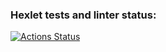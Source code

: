 ### Hexlet tests and linter status:
[![Actions Status](https://github.com/Dmitry-Perexozhev/python-project-50/actions/workflows/hexlet-check.yml/badge.svg)](https://github.com/Dmitry-Perexozhev/python-project-50/actions)